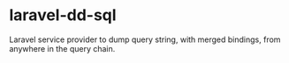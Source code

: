 # laravel-dd-sql
Laravel service provider to dump query string, with merged bindings, from anywhere in the query chain. 
